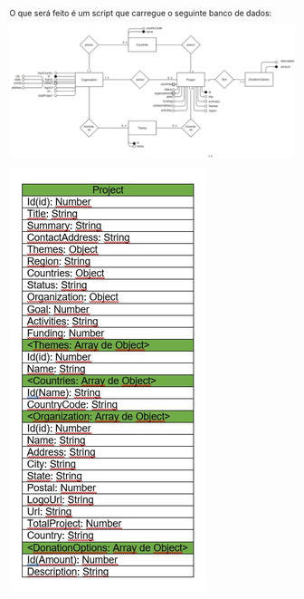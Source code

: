 O que será feito é um script que carregue o seguinte banco de dados:

![Diagrama do ](assets/der.jpeg)

![Diagrama do Banco Orientado a Documentos](assets/diagrama-documentos.jpeg)

